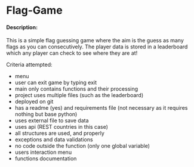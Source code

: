 # Flag-Game
#### Description:
This is a simple flag guessing game where the aim is the guess as many flags as you can consecutively. The player data is stored in a leaderboard which any player can check to see where they are at!

Criteria attempted:
- menu
- user can exit game by typing exit
- main only contains functions and their processing
- project uses multiple files (such as the leaderboard)
- deployed on git
- has a readme (yes) and requirements file (not necessary as it requires nothing but base python)
- uses external file to save data
- uses api (REST countries in this case)
- all structures are used, and properly
- exceptions and data validations
- no code outside the function (only one global variable)
- users interaction menu
- functions documentation
